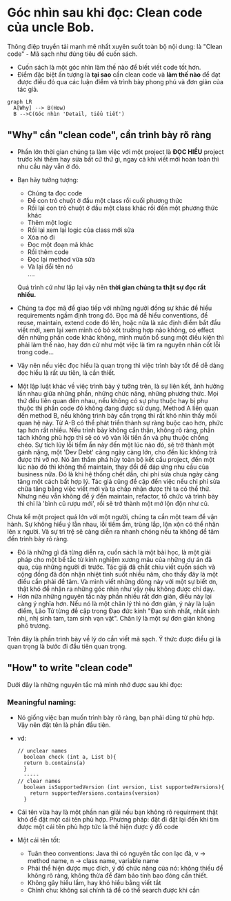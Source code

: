 # Góc nhìn sau khi đọc: Clean code của uncle Bob.

Thông điệp truyền tải mạnh mẽ nhất xuyên suốt toàn bộ nội dung: là  "Clean code" - Mã sạch như đúng tiêu đề cuốn sách.
- Cuốn sách là một góc nhìn làm thế nào để biết viết code tốt hơn.  
- Điểm đặc biệt ấn tượng là **tại sao** cần clean code và **làm thế nào** để đạt được điều đó qua các luận điểm và trình bày phong phú và đơn giản của tác giả.  

```mermaid
graph LR
  A[Why] --> B(How)
  B -->C(Góc nhìn 'Detail, tiểu tiết')
```

## "Why" cần "clean code", cần trình bày rõ ràng
- Phần lớn thời gian chúng ta làm việc với một project là **ĐỌC HIỂU** project trước khi thêm hay sửa bất cứ thứ gì, ngay cả khi viết mới hoàn toàn thì nhu cầu này vẫn ở đó.

- Bạn hãy tưởng tượng:
  * Chúng ta đọc code
  * Để con trỏ chuột ở đầu một class rồi cuối phương thức
  * Rồi lại con trỏ chuột ở đầu một class khác rồi đến một phương thức khác
  * Thêm một logic
  * Rồi lại xem lại logic của class mới sửa
  * Xóa nó đi
  * Đọc một đoạn mã khác
  * Rồi thêm code
  * Đọc lại method vừa sửa
  * Và lại đổi tên nó  
      ....

  Quá trình cứ như lặp lại vậy nên **thời gian chúng ta thật sự đọc rất nhiều.**  


- Chúng ta đọc mã để giao tiếp với những người đồng sự khác để hiểu requirements ngầm định trong đó. Đọc mã để hiểu conventions, để reuse, maintain, extend code đó lên, hoặc nữa là xác định điểm bắt đầu viết mới, xem lại xem mình có bỏ xót  trường hợp nào không, có effect đến những phần code khác không, mình muốn bổ sung một điều kiện thì phải làm thế nào, hay đơn cử như một việc là tìm ra nguyên nhân cốt lỗi trong code...

- Vậy nên nếu việc đọc hiểu là quan trọng thì việc trình bày tốt để dễ dàng đọc hiểu là rất ưu tiên, là cần thiết.

- Một lập luật khác về việc trình bày ý tưởng trên, là sự liên kết, ảnh hưởng lần nhau giữa những phần, những chức năng, những phương thức.
  Mọi thứ đều liên quan đến nhau, nếu không có sự phụ thuộc hay bị phụ thuộc thì phần code đó không đang được sử dụng. Method A liên quan đến method B, nếu không trình bày cẩn trọng thì rất khó nhìn thấy mối quan hệ này. Từ A-B có thể phát triển thành sự ràng buộc cao hơn, phức tạp hơn rất nhiều. Nếu trình bày không cẩn thận, không rõ ràng, phân tách không phù hợp thì sẽ có vô vàn lỗi tiền ẩn và phụ thuộc chồng chéo. Sự tích lũy lỗi tiềm ẩn này đến một lúc nào đó, sẽ trở thành một gánh nặng, một 'Dev Debt' càng ngày càng lớn, cho đến lúc không trả được thì vỡ nợ. Nó âm thầm phá hủy toàn bộ kết cấu project, đến một lúc nào đó thì không thể maintain, thay đổi để đáp ứng nhu cầu của business nữa. Đó là khi hệ thống chết dần, chi phí sửa chưa ngày càng tăng một cách bất hợp lý.
  Tác giả cũng đề cập đến việc nếu chi phí sửa chữa tăng bằng việc viết mới và ta chấp nhận được thì ta có thể thử. Nhưng nếu vẫn không để ý đến maintain, refactor, tổ chức và trình bày thì chỉ là 'bình cũ rượu mới', rồi sẽ trở thành một mớ lộn độn như cũ.  


Chưa kể một project quá lớn với một người, chúng ta cần một team để vận hành. Sự không hiểu ý lẫn nhau, lỗi tiềm ẩm, trùng lắp, lộn xộn có thể nhân lên x người. Và sự trì trệ sẽ càng diễn ra nhanh chóng nếu ta không để tâm đến trình bày rõ ràng.

- Đó là những gì đã từng diễn ra, cuốn sách là một bài học, là một giải pháp cho một bế tắc từ kinh nghiệm xương máu của những dự án đã qua, của những người đi trước. Tác giả đã chắt chiu viết cuốn sách và cộng đồng đã đón nhận nhiệt tình suốt nhiều năm, cho thấy đây là một điều cần phải để tâm. Và mình viết những dòng này với một sự biết ơn, thật khó để nhận ra những góc nhìn như vậy nếu không được chỉ dạy.
- Hơn nữa những nguyên tắc này phần nhiều rất đơn giản, điều này lại càng ý nghĩa hơn. Nếu nó là một chân lý thì nó đơn giản, ý này là luận điểm, Lão Tử từng đề cập trong Đạo đức kinh "Đạo sinh nhất, nhất sinh nhị, nhị sinh tam, tam sinh vạn vật". Chân lý là một sự đơn giản không phô trương.

Trên đây là phần trình bày về lý do cần viết mã sạch. Ý thức được điều gì là quan trọng là bước đi đầu tiên quan trọng.

## "How" to write "clean code"
Dưới đây là những nguyên tắc mà mình nhớ được sau khi đọc:

### Meaningful naming:
- Nó giống việc bạn muốn trình bày rõ ràng, bạn phải dùng từ phù hợp. Vậy nên đặt tên là phần đầu tiên.
- vd:  
  ```
  // unclear names
    boolean check (int a, List b){
    return b.contains(a)
    }   
    -----
  // clear names
    boolean isSupportedVersion (int version, List supportedVersions){
      return supportedVersions.contains(version)
    }
  
- Cái tên vừa hay là một phần nan giải nếu bạn không rõ requirment thật khó để đặt một cái tên phù hợp.
  Phương pháp: đặt đi đặt lại đến khi tìm được một cái tên phù hợp tức là thể hiện được ý đồ code

- Một cái tên tốt:
  * Tuân theo conventions: Java thì có nguyên tắc con lạc đà, v -> method name, n -> class name, variable name
  * Phải thể hiện được mục đích, ý đồ chức năng của nó: không thiếu để không rõ ràng, không thừa để đảm bảo tính bao đóng cần thiết.
  * Không gây hiểu lầm, hay khó hiểu bằng viết tắt
  * Chỉnh chu: không sai chính tả để có thể search được khi cần
